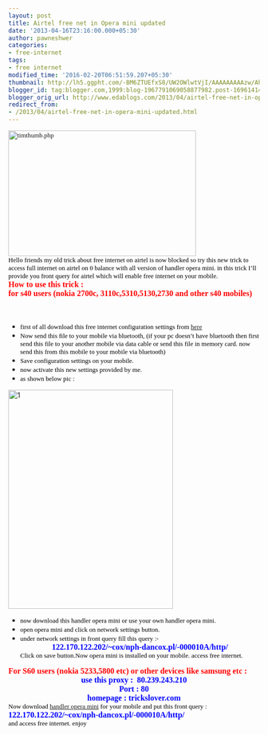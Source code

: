 ```yaml
---
layout: post
title: Airtel free net in Opera mini updated
date: '2013-04-16T23:16:00.000+05:30'
author: pawneshwer
categories:
- free-internet
tags:
- free internet
modified_time: '2016-02-20T06:51:59.207+05:30'
thumbnail: http://lh5.ggpht.com/-BM6ZTUEfxS8/UW2OWlwtVjI/AAAAAAAAAzw/Ah85ibmjmjM/s72-c/timthumb.php_thumb%25255B1%25255D.jpg?imgmax=800
blogger_id: tag:blogger.com,1999:blog-1967791069058877982.post-1696141416384900002
blogger_orig_url: http://www.edablogs.com/2013/04/airtel-free-net-in-opera-mini-updated.html
redirect_from:
- /2013/04/airtel-free-net-in-opera-mini-updated.html
---
```


<div dir="ltr" style="text-align: left;" trbidi="on"><span style="color: black; font-family: Verdana; font-size: small;"><a href="http://lh6.ggpht.com/-nC-7f8WF_CU/UW2OVub2Y2I/AAAAAAAAAzo/elPtekaXWQA/s1600-h/timthumb.php%25255B3%25255D.jpg"><img alt="timthumb.php" border="0" height="252" src="http://lh5.ggpht.com/-BM6ZTUEfxS8/UW2OWlwtVjI/AAAAAAAAAzw/Ah85ibmjmjM/timthumb.php_thumb%25255B1%25255D.jpg?imgmax=800" style="background-image: none; border-bottom-width: 0px; border-left-width: 0px; border-right-width: 0px; border-top-width: 0px; display: inline; padding-left: 0px; padding-right: 0px; padding-top: 0px;" title="timthumb.php" width="376" /></a></span><br /><span style="color: black; font-family: Verdana; font-size: small;">Hello friends my old trick about free internet on airtel is now blocked so try this new trick to access full internet on airtel on 0 balance with all version of handler opera mini. in this trick I’ll provide you front query for airtel which will enable free internet on your mobile.</span><br /><span style="color: red; font-family: Verdana; font-size: medium;"><strong>How to use this trick :</strong></span><br /><span style="color: red; font-family: Verdana; font-size: medium;"><strong>for s40 users (nokia 2700c, 3110c,5310,5130,2730 and other s40 mobiles)</strong></span><br /><script type="text/javascript">ch_client = "pawneshwer"; ch_width = 500; ch_height = 250; ch_type = "mpu"; ch_sid = "Chitika Default"; ch_color_site_link = "0000CC"; ch_color_title = "0000CC"; ch_color_border = "FFFFFF"; ch_color_text = "000000"; ch_color_bg = "FFFFFF"; </script><br /><script src="http://scripts.chitika.net/eminimalls/amm.js" type="text/javascript"></script><br /><ul><li><span style="color: black; font-family: Verdana; font-size: small;">first of all download this free internet configuration settings from <a class="raju" href="http://adf.ly/NN3qE" target="_blank">here</a></span> </li><li><span style="color: black; font-family: Verdana; font-size: small;">Now send this file to your mobile via bluetooth, (if your pc doesn’t have bluetooth then first send this file to your another mobile via data cable or send this file in memory card. now send this from this mobile to your mobile via bluetooth)</span> </li><li><span style="color: black; font-family: Verdana; font-size: small;">Save configuration settings on your mobile.</span> </li><li><span style="color: black; font-family: Verdana; font-size: small;">now activate this new settings provided by me.</span> </li><li><span style="color: black; font-family: Verdana; font-size: small;">as shown below pic :</span> </li></ul><a href="http://lh5.ggpht.com/-T00671-myjM/UW2OXQdOE1I/AAAAAAAAAz4/s1Fh1VtAUJg/s1600-h/1%25255B4%25255D.jpg"><img alt="1" border="0" height="439" src="http://lh6.ggpht.com/-37kKbeOQs0E/UW2OYCwcLxI/AAAAAAAAA0A/UAW9EuxbAPI/1_thumb%25255B2%25255D.jpg?imgmax=800" style="background-image: none; border-bottom-width: 0px; border-left-width: 0px; border-right-width: 0px; border-top-width: 0px; display: inline; padding-left: 0px; padding-right: 0px; padding-top: 0px;" title="1" width="330" /></a><br /><ul><li><span style="color: black; font-family: Verdana; font-size: small;">now download this handler opera mini or use your own handler opera mini.</span> </li><li><span style="color: black; font-family: Verdana; font-size: small;">open opera mini and click on network settings button.</span> </li><li><span style="color: black; font-family: Verdana; font-size: small;">under network settings in front query fill this query :-</span>       <div align="center"><span style="color: blue; font-family: Verdana; font-size: medium;"><strong>122.170.122.202/~cox/nph-dancox.pl/-000010A/http/</strong></span></div><span style="color: black; font-family: Verdana; font-size: small;">Click on save button.</span><span style="color: black; font-family: Verdana; font-size: small;"></span><span style="color: black; font-family: Verdana; font-size: small;"></span><span style="color: black; font-family: Verdana; font-size: small;"></span><span style="color: black; font-family: Verdana; font-size: small;">Now opera mini is installed on your mobile. access free internet.</span><span style="color: black; font-family: Verdana; font-size: small;"></span><span style="color: black; font-family: Verdana; font-size: small;"></span><span style="color: black; font-family: Verdana; font-size: small;"></span></li></ul><ul><span style="color: black; font-family: Verdana; font-size: small;"></span></ul><ul><span style="color: black; font-family: Verdana; font-size: small;"></span></ul><ul><span style="color: black; font-family: Verdana; font-size: small;"></span></ul><ul><span style="color: black; font-family: Verdana; font-size: small;"></span></ul><ul><span style="color: black; font-family: Verdana; font-size: small;"></span></ul><span style="color: red; font-family: Verdana; font-size: medium;"><strong>For S60 users (nokia 5233,5800 etc) or other devices like samsung etc :</strong></span><br /><div align="center"><span style="font-family: Verdana;"><span style="color: blue; font-size: medium;"><strong>use this proxy :&nbsp; 80.239.243.210</strong></span></span></div><div align="center"><span style="color: blue; font-family: Verdana; font-size: medium;"><strong>Port : 80</strong></span></div><div align="center"><span style="color: blue; font-family: Verdana; font-size: medium;"><strong>homepage : trickslover.com</strong></span></div><span style="color: black; font-family: Verdana; font-size: small;">Now download <a class="raju" href="http://adf.ly/NN40f" target="_blank">handler opera mini</a> for your mobile and put this front query :</span><br /><span style="color: blue; font-family: Verdana; font-size: medium;"><strong>122.170.122.202/~cox/nph-dancox.pl/-000010A/http/</strong></span><br /><span style="color: black; font-family: Verdana; font-size: small;">and access free internet. enjoy</span></div>